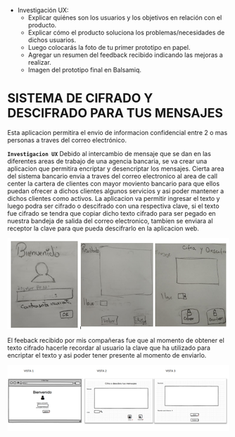 
- Investigación UX:
  - Explicar quiénes son los usuarios y los objetivos en relación con el producto.
  - Explicar cómo el producto soluciona los problemas/necesidades de dichos usuarios.
  - Luego colocarás la foto de tu primer prototipo en papel.
  - Agregar un resumen del feedback recibido indicando las mejoras a realizar.
  - Imagen del prototipo final en Balsamiq.


# SISTEMA DE CIFRADO Y DESCIFRADO PARA TUS MENSAJES
  Esta aplicacion permitira el envio de informacion confidencial entre 2 o mas personas a traves del
  correo electrónico.

  **`Investigacion UX`**
  Debido al intercambio de mensaje que se dan en las diferentes areas de trabajo de una agencia bancaria,
  se va crear una aplicacion que permitira encriptar y desencriptar los mensajes.
  Cierta area del sistema bancario envia a traves del correo electronico al area de call center la cartera de 
  clientes con mayor moviento bancario para que ellos puedan ofrecer a dichos clientes algunos servicios y asi
  poder mantener a dichos clientes como activos. La aplicacion va permitir ingresar el texto y luego podra 
  ser cifrado o descifrado con una respectiva clave, si el texto fue cifrado se tendra que copiar dicho texto 
  cifrado para ser pegado en nuestra bandeja de salida del correo electronico, tambien se enviara al receptor
  la clave para que pueda descifrarlo en la aplicacion web. 
  
  !["Imagen del 1er Prototipo"](imag/im.PNG)

  El feeback recibido por mis compañeras fue que al momento de obtener el texto cifrado hacerle recordar al usuario
  la clave que ha utilizado para encriptar el texto y asi poder tener presente al momento de enviarlo.
  
  !["Imagen del Balsamiq"](imag/im2.PNG)
